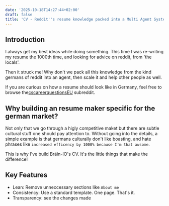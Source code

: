 ```yaml
---
date: '2025-10-18T14:27:44+02:00'
draft: false
title: 'CV - Reddit''s resume knowledge packed into a Multi Agent System'
---
```

## Introduction

I always get my best ideas while doing something. This time I was re-writing my resume the 1000th time, and looking for advice on reddit, from 'the locals'. 

Then it struck me! Why don't we pack all this knowledge from the kind germans of reddit into an agent, then scale it and help other people as well.

If you are curious on how a resume should look like in Germany, feel free to browse the[cscareerquestionsEU](https://www.reddit.com/r/cscareerquestionsEU/) subreddit.

## Why building an resume maker specific for the german market?

Not only that we go through a higly competitive maket but there are subtle cultural stuff one should pay attention to. Without going into the details, a simple example is that germans culturally don't like boasting, and hate phrases like `increased efficency by 1000% because I'm that awsome`.

This is why I've build Bräin-IO's CV. It's the little things that make the difference!

## Key Features

- Lean: Remove unneccessary sections like `About me`
- Consistency: Use a standard template. One page. That's it.
- Transparency: see the changes made